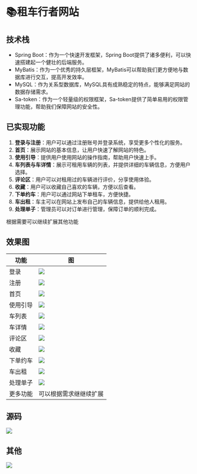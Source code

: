 # 📚租车行者网站


## 技术栈

- Spring Boot：作为一个快速开发框架，Spring Boot提供了诸多便利，可以快速搭建起一个健壮的后端服务。
- MyBatis：作为一个优秀的持久层框架，MyBatis可以帮助我们更方便地与数据库进行交互，提高开发效率。
- MySQL：作为关系型数据库，MySQL具有成熟稳定的特点，能够满足网站的数据存储需求。
- Sa-token：作为一个轻量级的权限框架，Sa-token提供了简单易用的权限管理功能，帮助我们保障网站的安全性。

## 已实现功能

1. **登录与注册**：用户可以通过注册账号并登录系统，享受更多个性化的服务。
2. **首页**：展示网站的基本信息，让用户快速了解网站的特色。
3. **使用引导**：提供用户使用网站的操作指南，帮助用户快速上手。
4. **车列表与车详情**：展示可租用车辆的列表，并提供详细的车辆信息，方便用户选择。
5. **评论区**：用户可以对租用过的车辆进行评价，分享使用体验。
6. **收藏**：用户可以收藏自己喜欢的车辆，方便以后查看。
7. **下单约车**：用户可以通过网站下单租车，方便快捷。
8. **车出租**：车主可以在网站上发布自己的车辆信息，提供给他人租用。
9. **处理单子**：管理员可以对订单进行管理，保障订单的顺利完成。

根据需要可以继续扩展其他功能

## 效果图 


| 功能     | 图                                                     |
| -------- | ------------------------------------------------------------ |
| 登录     | ![](http://cdn.qiniu.liyansheng.top/img/ca6b165449793d8f90d68f4825a0a658.png)|
| 注册     | ![](http://cdn.qiniu.liyansheng.top/img/53379ba03da094afc1af39e0f5f4cf33.png) |
| 首页     | ![](http://cdn.qiniu.liyansheng.top/img/12469e29cbc7f8ced59fea7dc6c9df0c.png) |
| 使用引导 | ![](http://cdn.qiniu.liyansheng.top/img/f09db3a2108dffa74fe64042aa0a5de6.png)|
| 车列表   | ![](http://cdn.qiniu.liyansheng.top/img/b2a3702347167a9859e45306aedd8c53.png) |
| 车详情   | ![](http://cdn.qiniu.liyansheng.top/img/d9f77b800b900da935b237de57e81df0.png) |
| 评论区   | ![](http://cdn.qiniu.liyansheng.top/img/557c5c5f8f9c11ee3aa1c8750998eae4.png)|
| 收藏     | ![](http://cdn.qiniu.liyansheng.top/img/9eb5c421907908e08099f3f1a9abc1f4.png) |
| 下单约车 | ![](http://cdn.qiniu.liyansheng.top/img/b1466977304fccc1947e2ca3aa089cb9.png) |
| 车出租   |![](http://cdn.qiniu.liyansheng.top/img/8a3ec1e6a42ab0ee0d5779ac0af7b250.png) |
| 处理单子 | ![](http://cdn.qiniu.liyansheng.top/img/15bab3a8017e87711fccfd9be02d82a1.png)|
| 更多功能 | 可以根据需求继继续扩展                                               |





## 源码

![](http://cdn.qiniu.liyansheng.top/img/ce77c8b5ecd17eed91265b9293ce1139.png)
## 其他
![](http://cdn.qiniu.liyansheng.top/img/b69aa92d84971671dcf609c6e8246cae.jpeg)
